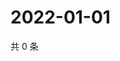 # 2022-01-01

共 0 条

<!-- BEGIN WEIBO -->
<!-- 最后更新时间 Sat Jan 01 2022 21:12:04 GMT+0800 (China Standard Time) -->

<!-- END WEIBO -->
